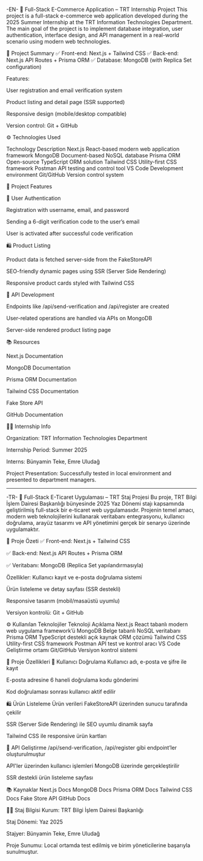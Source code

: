 
-EN-
🛒 Full-Stack E-Commerce Application – TRT Internship Project
This project is a full-stack e-commerce web application developed during the 2025 Summer Internship at the TRT Information Technologies Department. The main goal of the project is to implement database integration, user authentication, interface design, and API management in a real-world scenario using modern web technologies.

📌 Project Summary
✅ Front-end: Next.js + Tailwind CSS
✅ Back-end: Next.js API Routes + Prisma ORM
✅ Database: MongoDB (with Replica Set configuration)

Features:

User registration and email verification system

Product listing and detail page (SSR supported)

Responsive design (mobile/desktop compatible)

Version control: Git + GitHub

⚙️ Technologies Used

Technology	Description
Next.js	React-based modern web application framework
MongoDB	Document-based NoSQL database
Prisma ORM	Open-source TypeScript ORM solution
Tailwind CSS	Utility-first CSS framework
Postman	API testing and control tool
VS Code	Development environment
Git/GitHub	Version control system

🚀 Project Features

🔐 User Authentication

Registration with username, email, and password

Sending a 6-digit verification code to the user’s email

User is activated after successful code verification

🛍️ Product Listing

Product data is fetched server-side from the FakeStoreAPI

SEO-friendly dynamic pages using SSR (Server Side Rendering)

Responsive product cards styled with Tailwind CSS

📡 API Development

Endpoints like /api/send-verification and /api/register are created

User-related operations are handled via APIs on MongoDB

Server-side rendered product listing page

📚 Resources

Next.js Documentation

MongoDB Documentation

Prisma ORM Documentation

Tailwind CSS Documentation

Fake Store API

GitHub Documentation

👨‍💻 Internship Info

Organization: TRT Information Technologies Department

Internship Period: Summer 2025

Interns: Bünyamin Teke, Emre Uludağ

Project Presentation: Successfully tested in local environment and presented to department managers.


------------------------------------------------------------------------------------------------------------------------------------------------------------------------------------------------------


-TR-
🛒 Full-Stack E-Ticaret Uygulaması – TRT Staj Projesi
Bu proje, TRT Bilgi İşlem Dairesi Başkanlığı bünyesinde 2025 Yaz Dönemi stajı kapsamında geliştirilmiş full-stack bir e-ticaret web uygulamasıdır. Projenin temel amacı, modern web teknolojilerini kullanarak veritabanı entegrasyonu, kullanıcı doğrulama, arayüz tasarımı ve API yönetimini gerçek bir senaryo üzerinde uygulamaktır.


📌 Proje Özeti
✅ Front-end: Next.js + Tailwind CSS

✅ Back-end: Next.js API Routes + Prisma ORM

✅ Veritabanı: MongoDB (Replica Set yapılandırmasıyla)


Özellikler:
Kullanıcı kayıt ve e-posta doğrulama sistemi

Ürün listeleme ve detay sayfası (SSR destekli)

Responsive tasarım (mobil/masaüstü uyumlu)

Versiyon kontrolü: Git + GitHub

⚙️ Kullanılan Teknolojiler
Teknoloji	Açıklama
Next.js	React tabanlı modern web uygulama framework’ü
MongoDB	Belge tabanlı NoSQL veritabanı
Prisma ORM	TypeScript destekli açık kaynak ORM çözümü
Tailwind CSS	Utility-first CSS framework
Postman	API test ve kontrol aracı
VS Code	Geliştirme ortamı
Git/GitHub	Versiyon kontrol sistemi

🚀 Proje Özellikleri
🔐 Kullanıcı Doğrulama
Kullanıcı adı, e-posta ve şifre ile kayıt

E-posta adresine 6 haneli doğrulama kodu gönderimi

Kod doğrulaması sonrası kullanıcı aktif edilir

🛍️ Ürün Listeleme
Ürün verileri FakeStoreAPI üzerinden sunucu tarafında çekilir

SSR (Server Side Rendering) ile SEO uyumlu dinamik sayfa


Tailwind CSS ile responsive ürün kartları


📡 API Geliştirme
/api/send-verification, /api/register gibi endpoint’ler oluşturulmuştur

API'ler üzerinden kullanıcı işlemleri MongoDB üzerinde gerçekleştirilir


SSR destekli ürün listeleme sayfası



 
📚 Kaynaklar
Next.js Docs
MongoDB Docs
Prisma ORM Docs
Tailwind CSS Docs
Fake Store API
GitHub Docs


👨‍💻 Staj Bilgisi
Kurum: TRT Bilgi İşlem Dairesi Başkanlığı

Staj Dönemi: Yaz 2025

Stajyer: Bünyamin Teke, Emre Uludağ

Proje Sunumu: Local ortamda test edilmiş ve birim yöneticilerine başarıyla sunulmuştur.
